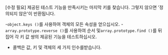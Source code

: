 [수정 필요]
제공된 테스트 기능을 만족시키는 마지막 키를 찾습니다.
그렇지 않으면 '정의되지 않은'이 반환됩니다.

-`object.keys ()`를 사용하여 객체의 모든 속성을 얻으십시오.
-`array.prototype.reverse ()`를 사용하여 순서 및`array.prototype.find ()`를 뒤집어 각 키 값 쌍의 제공된 기능을 테스트하십시오.
- 콜백은 값, 키 및 객체의 세 가지 인수를받습니다.